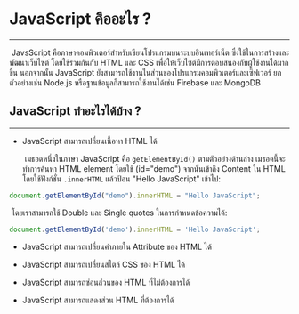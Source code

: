 # JavaScript คืออะไร ?

---

​	JavsScript คือภาษาคอมพิวเตอร์สำหรับเขียนโปรแกรมบนระบบอินเทอร์เน็ต ซึ่งใช้ในการสร้างและพัฒนาเว็บไซต์ โดยใช้ร่วมกันกับ HTML และ CSS เพื่อให้เว็บไซต์มีการตอบสนองกับผู้ใช้งานได้มากขึ้น นอกจากนั้น JavaScript ยังสามารถใช้งานในส่วนของโปรแกรมคอมพิวเตอร์และเซิฟเวอร์ ยกตัวอย่างเช่น Node.js หรือฐานข้อมูลก็สามารถใช้งานได้เช่น Firebase และ MongoDB



## JavaScript ทำอะไรได้บ้าง ?

---

- JavaScript สามารถเปลี่ยนเนื้อหา HTML ได้

    ​	เมธอดหนึ่งในภาษา JavaScript คือ `getElementById()` ตามตัวอย่างด้านล่าง เมธอดนี้จะทำการค้นหา HTML element โดยใช้ (id="demo") จากนั้นเข้าถึง Content ใน HTML โดยใช้ฟังก์ชั่น `.innerHTML` แล้วป้อน "Hello JavaScript" เข้าไป:

```js
document.getElementById("demo").innerHTML = "Hello JavaScript";
```

​			โดยเราสามารถใช้ Double และ Single quotes ในการกำหนดข้อความได้:

```js
document.getElementById('demo').innerHTML = 'Hello JavaScript';
```

- JavaScript สามารถเปลี่ยนค่าภายใน Attribute ของ HTML ได้

- JavaScript สามารถเปลี่ยนสไตล์ CSS ของ HTML ได้

- JavaScript สามารถซ่อนส่วนของ HTML ที่ไม่ต้องการได้

- JavaScript สามารถแสดงส่วน HTML ที่ต้องการได้

    ​	

    

    